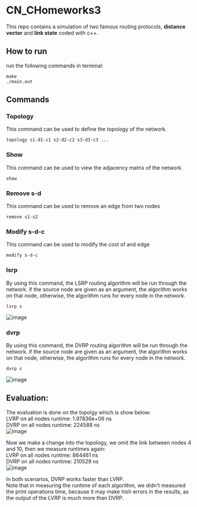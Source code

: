 # CN_CHomeworks3

This repo contains a simulation of two famous routing protocols, **distance vector** and **link state** coded with c++.

## How to run
run the following commands in terminal:
```
make
./main.out
```

## Commands

### Topology
This command can be used to define the topology of the network.
```
topology s1-d1-c1 s2-d2-c2 s3-d3-c3 ...
```

### Show
This command can be used to view the adjacency matrix of the network.
```
show
```


### Remove s-d
This command can be used to remove an edge from two nodes
```
remove s1-s2
```

### Modify s-d-c
This command can be used to modify the cost of and edge
```
modify s-d-c
```

### lsrp
By using this command, the LSRP routing algorithm will be run through the network. if the source node are given as an argument, the algorithm works on that node, otherwise, the algorithm runs for every node in the network.
```
lsrp s
```
![image](https://github.com/Hadi-loo/CN_CHomeworks_3/assets/88896798/0337c59b-2270-463a-91bf-2258ec3acd5f)


### dvrp
By using this command, the DVRP routing algorithm will be run through the network. if the source node are given as an argument, the algorithm works on that node, otherwise, the algorithm runs for every node in the network.
```
dvrp s
```
![image](https://github.com/Hadi-loo/CN_CHomeworks_3/assets/88896798/26a6b043-51c5-4c3c-be86-e8c4cc695840)


## Evaluation:
The evaluation is done on the topolgy which is show below:   
LVRP on all nodes runtime: 1.97836e+06 ns   
DVRP on all nodes runtime: 224588 ns     
![image](https://github.com/Hadi-loo/CN_CHomeworks_3/assets/88896798/1ec343f0-ef4e-43de-ad02-e193850adb15)


Now we make a change into the topology, we omit the link between nodes 4 and 10, then we measure runtimes again:   
LVRP on all nodes runtime: 864461 ns   
DVRP on all nodes runtime: 210529 ns   
![image](https://github.com/Hadi-loo/CN_CHomeworks_3/assets/88896798/43d50729-321a-4650-9306-8dc01c6b6be2)


In both scenarios, DVRP works faster than LVRP.     
Note that in measuring the runtime of each algorithm, we didn't measured the print operations time, because it may make hish errors in the results, as the output of the LVRP is much more than DVRP. 


